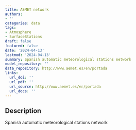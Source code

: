 ```yaml
---
title: AEMET network
authors:
- ''
categories: data
tags:
- Atmosphere
- SurfaceStations
draft: false
featured: false
date: '2024-04-13'
lastmod: '2024-04-13'
summary: Spanish automatic meteorological stations network
model_repository: ''
data_repository: http://www.aemet.es/en/portada
links:
  url_doi: ''
  url_pdf: ''
  url_source: http://www.aemet.es/en/portada
  url_docs: ''
---
```


## Description

Spanish automatic meteorological stations network

